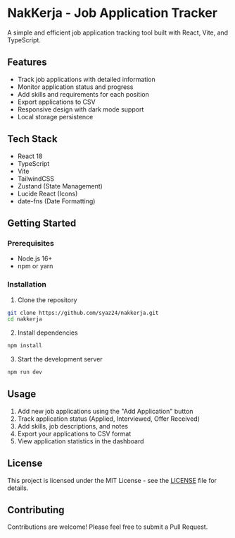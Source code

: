 # NakKerja - Job Application Tracker

A simple and efficient job application tracking tool built with React, Vite, and TypeScript.

## Features

- Track job applications with detailed information
- Monitor application status and progress
- Add skills and requirements for each position
- Export applications to CSV
- Responsive design with dark mode support
- Local storage persistence

## Tech Stack

- React 18
- TypeScript
- Vite
- TailwindCSS
- Zustand (State Management)
- Lucide React (Icons)
- date-fns (Date Formatting)

## Getting Started

### Prerequisites

- Node.js 16+ 
- npm or yarn

### Installation

1. Clone the repository

```bash
git clone https://github.com/syaz24/nakkerja.git
cd nakkerja
```

2. Install dependencies

```bash
npm install
```

3. Start the development server

```bash
npm run dev
```

## Usage

1. Add new job applications using the "Add Application" button
2. Track application status (Applied, Interviewed, Offer Received)
3. Add skills, job descriptions, and notes
4. Export your applications to CSV format
5. View application statistics in the dashboard

## License

This project is licensed under the MIT License - see the [LICENSE](LICENSE) file for details.

## Contributing

Contributions are welcome! Please feel free to submit a Pull Request.
